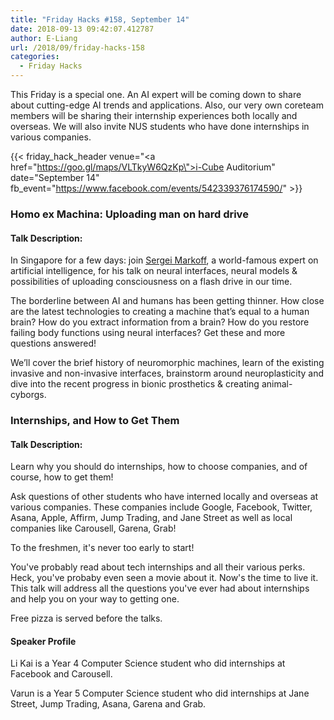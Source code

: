 ```yaml
---
title: "Friday Hacks #158, September 14"
date: 2018-09-13 09:42:07.412787
author: E-Liang
url: /2018/09/friday-hacks-158
categories:
  - Friday Hacks
---
```


This Friday is a special one. An AI expert will be coming down to share about cutting-edge AI trends and applications. Also, our very own coreteam members will be sharing their internship experiences both locally and overseas. We will also invite NUS students who have done internships in various companies.

{{< friday_hack_header
    venue="<a href=\"https://goo.gl/maps/VLTkyW6QzKp\">i-Cube Auditorium</a>"
    date="September 14"
    fb_event="https://www.facebook.com/events/542339376174590/" >}}

### Homo ex Machina: Uploading man on hard drive

#### Talk Description:

In Singapore for a few days: join [Sergei Markoff](http://markoff.science/index_en.html), a world-famous expert on artificial intelligence, for his talk on neural interfaces, neural models & possibilities of uploading consciousness on a flash drive in our time.

The borderline between AI and humans has been getting thinner. How close are the latest technologies to creating a machine that’s equal to a human brain? How do you extract information from a brain? How do you restore failing body functions using neural interfaces? Get these and more questions answered!

We’ll cover the brief history of neuromorphic machines, learn of the existing invasive and non-invasive interfaces, brainstorm around neuroplasticity and dive into the recent progress in bionic prosthetics & creating animal-cyborgs.

### Internships, and How to Get Them

#### Talk Description:

Learn why you should do internships, how to choose companies, and of course, how to get them!

Ask questions of other students who have interned locally and overseas at various companies. These companies include Google, Facebook, Twitter, Asana, Apple, Affirm, Jump Trading, and Jane Street as well as local companies like Carousell, Garena, Grab!

To the freshmen, it's never too early to start!

You've probably read about tech internships and all their various perks. Heck, you've probaby even seen a movie about it. Now's the time to live it. This talk will address all the questions you've ever had about internships and help you on your way to getting one.

Free pizza is served before the talks.

#### Speaker Profile

Li Kai is a Year 4 Computer Science student who did internships at Facebook and Carousell.

Varun is a Year 5 Computer Science student who did internships at Jane Street, Jump Trading, Asana, Garena and Grab.
